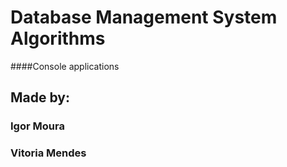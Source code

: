 # Database Management System Algorithms
####Console applications 


## Made by:
### Igor Moura
### Vitoria Mendes
